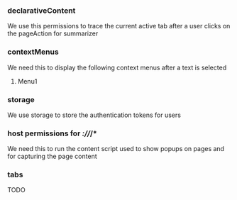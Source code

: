 ### declarativeContent
We use this permissions to trace the current active tab after a user clicks on
the pageAction for summarizer


### contextMenus
We need this to display the following context menus after a text is selected
1. Menu1


### storage
We use storage to store the authentication tokens for users


### host permissions for *://*/*
We need this to run the content script used to show popups on pages and for capturing the page content

### tabs
TODO
